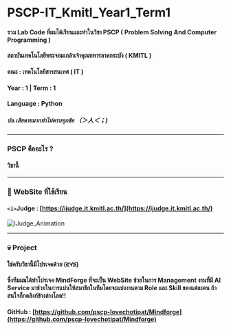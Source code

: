 # PSCP-IT_Kmitl_Year1_Term1
#### รวม Lab Code ที่ผมได้เรียนและทำในวิชา PSCP ( Problem Solving And Computer Programming ) 
#### สถาบันเทคโนโลยีพระจอมเกล้าเจ้าคุณทหารลาดกระบัง ( KMITL )
#### คณะ : เทคโนโลยีสารสนเทศ ( IT )
#### Year : 1 | Term : 1
#### Language : Python
##### ปล.เสียดายมากทำไม่ครบทุกข้อ （＞人＜；)

---

### PSCP คืออะไร ?
#### วิชานี้

---

### 📖 WebSite ที่ใช้เรียน
#### `<i>`Judge : [https://ijudge.it.kmitl.ac.th/](https://ijudge.it.kmitl.ac.th/)
![iJudge_Animation](https://github.com/user-attachments/assets/43297ad7-0861-4bf3-a9e2-78a0fb51ee80)

---

### 💀 Project
#### ใช่ครับวิชานี้มีโปรเจคด้วย (≧∀≦)
#### ซึ่งทีมผมได้ทำโปรเจค MindForge ที่จะเป็น WebSite ช่วยในการ Management งานที่มี AI Service มาช่วยในการแบ่นให้สมาชิกในทีมโดยจะแบ่งงานตาม Role และ Skill ของแต่ละคน ถ้าสนใจก็กดลิงก์ข้างล่างโลด!!
#### GitHub : [https://github.com/pscp-lovechotipat/Mindforge](https://github.com/pscp-lovechotipat/Mindforge)
